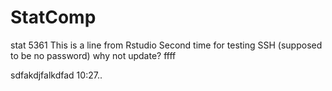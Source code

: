 # StatComp
stat 5361
This is a line from Rstudio
Second time for testing SSH (supposed to be no password)
why not update? 
ffff

sdfakdjfalkdfad 10:27.. 